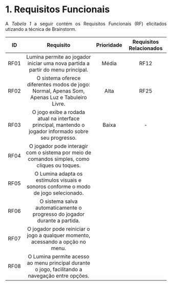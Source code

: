 # 1. Requisitos Funcionais

<p align="justify">A <i>Tabela 1</i> a seguir contém os Requisitos Funcionais (RF) elicitados utizando a técnica de Brainstorm.</p>

| ID   |                                 Requisito                                                                      | Prioridade | Requisitos Relacionados |
| :--: | :-----------------------------------------------------------------------:                                      | :--------: | :---------: |
| RF01 |        Lumina permite ao jogador iniciar uma nova partida a partir do menu principal.|  Média                  |    RF12     |
| RF02 |   O sistema oferece diferentes modos de jogo: Normal, Apenas Som, Apenas Luz e Tabuleiro Livre.                |  Alta      |      RF25   |
| RF03 |    O jogo exibe a rodada atual na interface principal, mantendo o jogador informado sobre seu progresso.       |  Baixa     |     -       |
| RF04 | O jogador pode interagir com o sistema por meio de comandos simples, como cliques ou toques.                   |            |             |
| RF05 |        O Lumina adapta os estímulos visuais e sonoros conforme o modo de jogo selecionado.                     |            |             |
| RF06 |      O sistema salva automaticamente o progresso do jogador durante a partida.                                 |            |             |
| RF07 |      O jogador pode reiniciar o jogo a qualquer momento, acessando a opção no menu.                            |            |             |
| RF08 |    O Lumina permite acesso ao menu principal durante o jogo, facilitando a navegação entre opções.             |            |             |



<div style="text-align: center">


